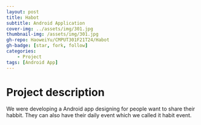 ```yaml
---
layout: post
title: Habot
subtitle: Android Application
cover-img: ../assets/img/301.jpg
thumbnail-img: /assets/img/301.jpg
gh-repo: HaoweiYu/CMPUT301F21T24/Habot
gh-badge: [star, fork, follow]
categories:
    - Project
tags: [Android App]
---
```


# Project description
We were developing a Android app designing for people want to share their habbit. They can also have their daily event which we called it habit event.
